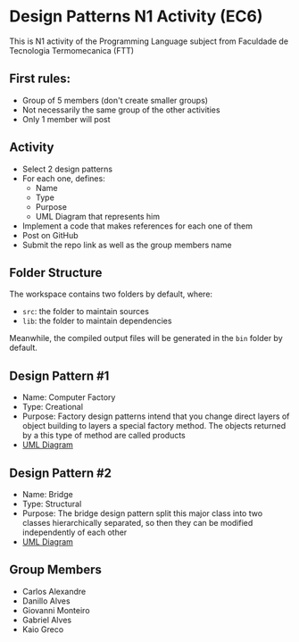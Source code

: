 # Design Patterns N1 Activity (EC6)

This is N1 activity of the Programming Language subject from Faculdade de Tecnologia Termomecanica (FTT)

## First rules:

- Group of 5 members (don't create smaller groups)
- Not necessarily the same group of the other activities
- Only 1 member will post

## Activity

- Select 2 design patterns
- For each one, defines:
  - Name
  - Type
  - Purpose
  - UML Diagram that represents him
- Implement a code that makes references for each one of them
- Post on GitHub
- Submit the repo link as well as the group members name

## Folder Structure

The workspace contains two folders by default, where:

- `src`: the folder to maintain sources
- `lib`: the folder to maintain dependencies

Meanwhile, the compiled output files will be generated in the `bin` folder by default.

## Design Pattern #1

- Name: Computer Factory
- Type: Creational
- Purpose: Factory design patterns intend that you change direct layers of object building to layers a special factory method. The objects returned by a this type of method are called products
- <a href="https://drive.google.com/file/d/1aDhjW4CU6b9Qha2oy0x1JOKf0YSV_17S/view">UML Diagram</a>

## Design Pattern #2

- Name: Bridge
- Type: Structural
- Purpose: The bridge design pattern split this major class into two classes hierarchically separated, so then they can be modified independently of each other
- <a href="https://drive.google.com/file/d/1neV64TCFNbGrEfKiXFhVe8UDz9kqrApS/view">UML Diagram</a>

## Group Members

- Carlos Alexandre
- Danillo Alves
- Giovanni Monteiro
- Gabriel Alves
- Kaio Greco
